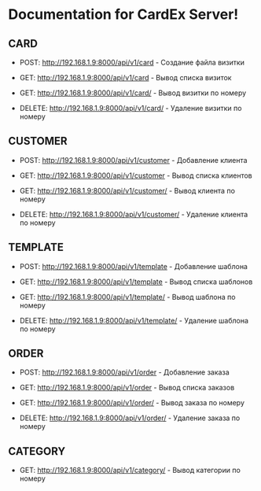 # Documentation for CardEx Server!


CARD
----
* POST: http://192.168.1.9:8000/api/v1/card - Создание файла визитки

* GET: http://192.168.1.9:8000/api/v1/card - Вывод списка визиток

* GET: http://192.168.1.9:8000/api/v1/card/<id> - Вывод визитки по номеру

* DELETE: http://192.168.1.9:8000/api/v1/card/<id> - Удаление визитки по номеру


CUSTOMER
--------
* POST: http://192.168.1.9:8000/api/v1/customer - Добавление клиента

* GET: http://192.168.1.9:8000/api/v1/customer - Вывод списка клиентов

* GET: http://192.168.1.9:8000/api/v1/customer/<id> - Вывод клиента по номеру

* DELETE: http://192.168.1.9:8000/api/v1/customer/<id> - Удаление клиента по номеру


TEMPLATE
--------
* POST: http://192.168.1.9:8000/api/v1/template - Добавление шаблона

* GET: http://192.168.1.9:8000/api/v1/template - Вывод списка шаблонов

* GET: http://192.168.1.9:8000/api/v1/template/<id> - Вывод шаблона по номеру

* DELETE: http://192.168.1.9:8000/api/v1/template/<id> - Удаление шаблона по номеру


ORDER
-----
* POST: http://192.168.1.9:8000/api/v1/order - Добавление заказа

* GET: http://192.168.1.9:8000/api/v1/order - Вывод списка заказов

* GET: http://192.168.1.9:8000/api/v1/order/<id> - Вывод заказа по номеру

* DELETE: http://192.168.1.9:8000/api/v1/order/<id> - Удаление заказа по номеру


CATEGORY
--------
* GET: http://192.168.1.9:8000/api/v1/category/<id> - Вывод категории по номеру
